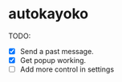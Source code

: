 # autokayoko

TODO:

- [x] Send a past message.
- [x] Get popup working.
- [ ] Add more control in settings
